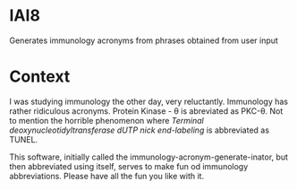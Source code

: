 # IAI8
Generates immunology acronyms from phrases obtained from user input

# Context
I was studying immunology the other day, very reluctantly. Immunology has rather ridiculous acronyms. Protein Kinase - θ is abreviated as PKC-θ. Not to mention the horrible phenomenon where *Terminal deoxynucleotidyltransferase dUTP nick end-labeling* is abbreviated as TUNEL.

This software, initially called the immunology-acronym-generate-inator, but then abbreviated using itself, serves to make fun od immunology abbreviations. Please have all the fun you like with it.
